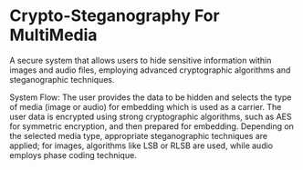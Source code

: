 # Crypto-Steganography For MultiMedia

A secure system that allows users to hide sensitive information within images and audio files, employing advanced cryptographic algorithms and steganographic techniques.

System Flow:
The user provides the data to be hidden and selects the type of media (image or audio) for embedding which is used as a carrier.
The user data is encrypted using strong cryptographic algorithms, such as AES for symmetric encryption, and then prepared for embedding.
Depending on the selected media type, appropriate steganographic techniques are applied; for images, algorithms like LSB or RLSB are used, while audio employs phase coding technique.

